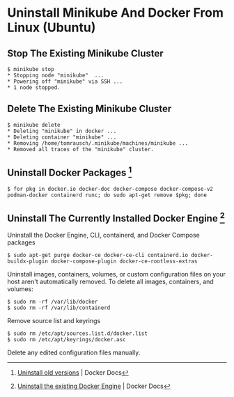 # Uninstall Minikube And Docker From Linux (Ubuntu)

## Stop The Existing Minikube Cluster
```
$ minikube stop
* Stopping node "minikube"  ...
* Powering off "minikube" via SSH ...
* 1 node stopped.
```

## Delete The Existing Minikube Cluster
```
$ minikube delete
* Deleting "minikube" in docker ...
* Deleting container "minikube" ...
* Removing /home/tomrausch/.minikube/machines/minikube ...
* Removed all traces of the "minikube" cluster.
```

## Uninstall Docker Packages [^1]
```
$ for pkg in docker.io docker-doc docker-compose docker-compose-v2 podman-docker containerd runc; do sudo apt-get remove $pkg; done
```

[^1]: [Uninstall old versions](https://docs.docker.com/engine/install/ubuntu/#uninstall-old-versions) | Docker Docs


## Uninstall The Currently Installed Docker Engine [^2]
Uninstall the Docker Engine, CLI, containerd, and Docker Compose packages
```
$ sudo apt-get purge docker-ce docker-ce-cli containerd.io docker-buildx-plugin docker-compose-plugin docker-ce-rootless-extras
```

Uninstall images, containers, volumes, or custom configuration files on your host aren't automatically removed. To delete all images, containers, and volumes:
```
$ sudo rm -rf /var/lib/docker
$ sudo rm -rf /var/lib/containerd
```

Remove source list and keyrings
```
$ sudo rm /etc/apt/sources.list.d/docker.list
$ sudo rm /etc/apt/keyrings/docker.asc
```

Delete any edited configuration files manually.

[^2]: [Uninstall the existing Docker Engine](https://docs.docker.com/engine/install/ubuntu/#uninstall-docker-engine) | Docker Docs
